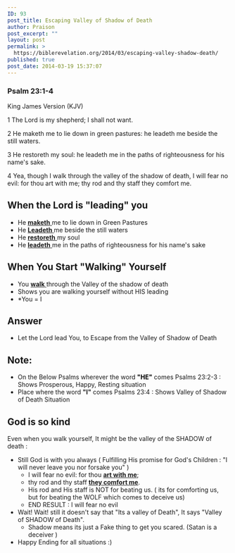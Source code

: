 ```yaml
---
ID: 93
post_title: Escaping Valley of Shadow of Death
author: Praison
post_excerpt: ""
layout: post
permalink: >
  https://biblerevelation.org/2014/03/escaping-valley-shadow-death/
published: true
post_date: 2014-03-19 15:37:07
---
```

<div>
<h3>Psalm 23:1-4</h3>
King James Version (KJV)

</div>
<div>

1 The Lord is my shepherd; I shall not want.

2 He maketh me to lie down in green pastures: he leadeth me beside the still waters.

3 He restoreth my soul: he leadeth me in the paths of righteousness for his name's sake.

4 Yea, though I walk through the valley of the shadow of death, I will fear no evil: for thou art with me; thy rod and thy staff they comfort me.

</div>
<h2>When the Lord is "leading" you</h2>
<ul>
	<li>He <span style="text-decoration: underline;"><strong>maketh</strong> </span>me to lie down in Green Pastures</li>
	<li>He <span style="text-decoration: underline;"><strong>Leadeth</strong> </span>me beside the still waters</li>
	<li>He <span style="text-decoration: underline;"><strong>restoreth</strong> </span>my soul</li>
	<li>He <span style="text-decoration: underline;"><strong>leadeth</strong> </span>me in the paths of righteousness for his name's sake</li>
</ul>
<h2>When You Start "Walking" Yourself</h2>
<ul>
	<li>You <span style="text-decoration: underline;"><strong>walk</strong> </span>through the Valley of the shadow of death</li>
	<li>Shows you are walking yourself without HIS leading</li>
	<li>*You = I</li>
</ul>
<h2>Answer</h2>
<ul>
	<li>Let the Lord lead You, to Escape from the Valley of Shadow of Death</li>
</ul>
<div>
<h2>Note:</h2>
<ul>
	<li>On the Below Psalms wherever the word <strong><span style="color: #000000;">"HE"</span></strong> comes Psalms 23:2-3 : Shows Prosperous, Happy, Resting situation</li>
	<li>Place where the word <strong>"I"</strong> comes Psalms 23:4 : Shows Valley of Shadow of Death Situation</li>
</ul>
</div>
<div>
<h2>God is so kind</h2>
Even when you walk yourself, It might be the valley of the SHADOW of death :
<ul>
	<li>Still God is with you always ( Fulfilling His promise for God's Children : "I will never leave you nor forsake you" )
<ul>
	<li>I will fear no evil: for thou <span style="text-decoration: underline;"><strong>art with me</strong></span>;</li>
	<li>thy rod and thy staff <span style="text-decoration: underline;"><strong>they comfort me</strong></span>.</li>
	<li>His rod and His staff is NOT for beating us. ( its for comforting us, but for beating the WOLF which comes to deceive us)</li>
	<li>END RESULT : I will fear no evil</li>
</ul>
</li>
	<li>Wait! Wait! still it doesn't say that "Its a valley of Death", It says "Valley of SHADOW of Death".
<ul>
	<li>Shadow means its just a Fake thing to get you scared. (Satan is a deceiver )</li>
</ul>
</li>
	<li>Happy Ending for all situations :)</li>
</ul>
&nbsp;

</div>